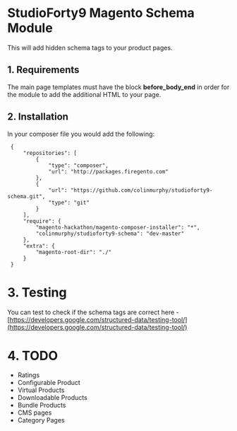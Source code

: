 # StudioForty9 Magento Schema Module

This will add hidden schema tags to your product pages.

## 1. Requirements
The main page templates must have the block **before_body_end** in order for the module to add the additional HTML to your page.

## 2. Installation

In your composer file you would add the following:

     {
         "repositories": [
             {
                 "type": "composer",
                 "url": "http://packages.firegento.com"
             },
             {
                 "url": "https://github.com/colinmurphy/studioforty9-schema.git",
                 "type": "git"
             }
         ],
         "require": {
             "magento-hackathon/magento-composer-installer": "*",
             "colinmurphy/studioforty9-schema": "dev-master"
         },
         "extra": {
             "magento-root-dir": "./"
         }
     }

# 3. Testing

You can test to check if the schema tags are correct here - [https://developers.google.com/structured-data/testing-tool/](https://developers.google.com/structured-data/testing-tool/)

# 4. TODO

- Ratings
- Configurable Product
- Virtual Products
- Downloadable Products
- Bundle Products
- CMS pages
- Category Pages